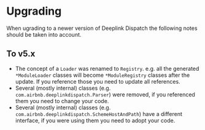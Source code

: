 # Upgrading

When ugrading to a newer version of Deeplink Dispatch the following notes should be taken into account.

## To v5.x

* The concept of a `Loader` was renamed to `Registry`. e.g. all the generated `*ModuleLoader` classes will become `*ModuleRegistry` classes after the update. If you reference those you need to update all references.
* Several (mostly internal) classes (e.g. `com.airbnb.deeplinkdispatch.Parser`) were removed, if you referenced them you need to change your code.
* Several (mostly internal) classes (e.g. `com.airbnb.deeplinkdispatch.SchemeHostAndPath`) have a different interface, if you were using them you need to adopt your code.